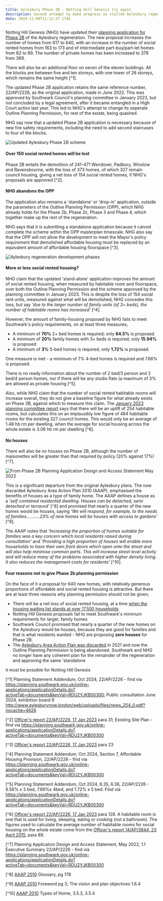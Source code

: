 ```yaml
---
title: Aylesbury Phase 2B - Notting Hill Genesis try again
description: Second attempt to make progress on stalled Aylesbury regeneration
date: 2024-11-09T11:12:27.174Z
---
```

Notting Hill Genesis (NHG) have updated their [planning application for Phase 2B](https://planning.southwark.gov.uk/online-applications/applicationDetails.do?activeTab=documents&keyVal=RDU2YJKB00300) of the Aylesbury regeneration.  The new proposal increases the number of homes from 617 to 640, with an increase in the number of social rented homes from 163 to 173 and of intermediate part-buy/part-let homes from 82 to 89.  The number of private homes has been increased to 378 from 369.

There will also be an additional floor on seven of the eleven buildings. All the blocks are between five and ten storeys, with one tower of 26 storeys, which remains the same height [^1].

The updated Phase 2B application retains the same reference number, 22/AP/2226, as the original application, made in June 2022.  This was approved by Southwark Council's planning committee in January 2023, but not concluded by a legal agreement, after it became entangled in a High Court action last year.  This led to NHG's attempt to change its seperate Outline Planning Permission, for rest of the estate, being quashed.

NHG say now that a updated Phase 2B application is necessary because of new fire safety requirements, including the need to add second staircases to four of the blocks.

![](img/exhibition_boards_150624.pdf-adobe-acrobat-reader-64-bit-11_11_2024-09_52_45.png "Updated Aylesbury Phase 2B scheme")

#### Over 150 social rented homes will be lost

Phase 2B entails the demolition of 241-471 Wendover, Padbury, Winslow and Ravensbourne, with the loss of 373 homes, of which 327 remain council housing, giving a net loss of 154 social rented homes, if NHG's proposals are approved [^2].

#### NHG abandons the OPP

The application also remains a 'standalone' or 'drop-in' application, outside the parameters of the Outline Planning Permission (OPP), which NHG already holds for the Phase 2b, Phase 2c, Phase 3 and Phase 4, which together make up the rest of the regeneration.  

NHG says that it is submitting a standalone application because it cannot complete the scheme within the OPP masterplan timescale.  NHG also say that the OPP will not allow the development to meet the Mayor's policy requirement that demolished affordable housing must be replaced by an equivalent amount of affordable housing floorspace [^3].

![](img/22_ap_2226-design_and_access_statement__part_1_.-3521527.pdf-adobe-acrobat-reader-64-bit-09_11_2024-15_51_51.png "Aylesbury regeneration development phases")

#### More or less social rented housing?

NHG claim that the updated 'stand-alone' application improves the amount of social rented housing, when measured by habitable room and floorspace, over both the Outline Planning Permission and the scheme approved by the planning committee in January 2023.  This is despite the loss of 154 social rent units, measured against what will be demolished; NHG concedes this loss, but say *'due to the larger number of family units (of 3+ beds), the number of habitable rooms has increased'* [^4]. 

However, the amount of family-housing proposed by NHG fails to meet Southwark's policy requirements, on at least three measures;

* A minimum of **70%** 2+ bed homes is required; only **64.5%** is proposed.
* A minimum of **20%** family homes with 3+ beds is required; only **15.94%** is proposed
* A minimum of **3%** 5-bed homes is required; only **1.72%** is proposed. 

One measure is met - a minimum of 7% 4-bed homes is required and 7.66% is proposed.

There is no ready information about the number of 2 bed/3 person and 2 bed/4 person homes, nor if there will be any studio flats (a maximum of 3% are allowed as private housing [^5].

Also, while NHG claim that the number of social rented habitable rooms will increase overall, they do not give a baseline figure for what already exists on Phase 2B, against which to measure this claim.  The [January 2023 planning committee report](https://moderngov.southwark.gov.uk/documents/s111174/Report%20-%20Aylesbury%20Phase%202B.pdf) says that there will be an uplift of 254 habitable rooms, but calculates this on an implausibly low figure of 484 habitable rooms for the existing 327 council homes.  This would only be an average of 1.48 hb rm per dwelling, when the average for social housing across the whole estate is 3.06 hb rm per dwelling [^6]. 

#### No houses

There will also be no houses on Phase 2B, although the number of maisonettes will be greater than that required by policy (20% against 17%) [^7].

![](img/22_ap_2226-design_and_access_statement__part_15_.-3521594.pdf-adobe-acrobat-reader-64-bit-09_11_2024-17_08_01.png "From Phase 2B Planning Application Design and Access Statement May 2022")

This is a significant departure from the original Aylesbury plans.  The now discarded Aylesbury Area Action Plan 2010 (AAAP), emphasised the benefits of houses as a type of family home.  The AAAP defines a house as a *'self contained residential dwelling. Houses can be detached, semi detached or terraced'* [^8] and promised that nearly a quarter of the new homes would be houses, saying *'We will respond, for example, to the needs of families...........23% of new homes will be houses with access to gardens'* [^9].  

The AAAP notes that *'Increasing the proportion of homes suitable for families was a key concern which local residents raised during consultation'* and *'Providing a high proportion of houses will enable more households to have their own front doors which open onto the street and will also help minimise common parts. This will increase street level activity and will reduce many of the problems associated with higher density living. It also reduces the management costs for residents'* [^10].

#### Four reasons not to give Phase 2b planning permission

On the face of it a proposal for 640 new homes, with relatively generous proportions of affordable and social rented housing is attractive. But there are at least three reasons why planning permission should not be given; 

* There will be a net loss of social rented housing, at a time [when the housing waiting list stands at over 17,500 households](https://moderngov.southwark.gov.uk/documents/s121500/Appendix%201%20Affordable%20Housing%20SPD.pdf)
* Notting Hill Genesis proposals fail to meet Southwark's minimum requirements for larger, family homes 
* Southwark Council promised that nearly a quarter of the new homes on the Aylesbury would be houses, because they are good for families and that is what residents wanted - NHG are proposing **zero houses** for Phase 2B.
* The [Aylesbury Area Action Plan was discarded](https://www.35percent.org/posts/2021-05-04-southwark-rips-up-aylesbury-objectives/) in 2021 and now the Outline Planning Permission is being abandoned.  Southwark and NHG no longer have any coherent plan for the remainder of the regeneration and approving the same 'standalone 

it must be possible for Notting Hill Genesis 

[^1] Planning Statement Addendum, Oct 2024, 22/AP/2226 - find via <https://planning.southwark.gov.uk/online-applications/applicationDetails.do?activeTab=documents&keyVal=RDU2YJKB00300>; Public consultation June 2024, exhibition board 9 <http://www.aylesburynow.london/web/uploads/files/news_254_0.pdf?nocache=4626>

[^2] [Officer's report 22/AP/2226, 17 Jan 2023](https://moderngov.southwark.gov.uk/documents/s111174/Report%20-%20Aylesbury%20Phase%202B.pdf) para 31; Existing Site Plan - find via <https://planning.southwark.gov.uk/online-applications/applicationDetails.do?activeTab=documents&keyVal=RDU2YJKB00300>

[^3] [Officer's report 22/AP/2226, 17 Jan 2023](https://moderngov.southwark.gov.uk/documents/s111174/Report%20-%20Aylesbury%20Phase%202B.pdf) para 23

[^4] Planning Statement Addendum, Oct 2024, Section 7, Affordable Housing Provision, 22/AP/2226 - find via <https://planning.southwark.gov.uk/online-applications/applicationDetails.do?activeTab=documents&keyVal=RDU2YJKB00300>

[^5] Planning Statement Addendum, Oct 2024, 6.35, 6.36, 22/AP/2226 - 6.56% x 3 bed, 7.66%x 4bed, and 1.72% x 5 bed.  Find via <https://planning.southwark.gov.uk/online-applications/applicationDetails.do?activeTab=documents&keyVal=RDU2YJKB00300>

[^6] [Officer's report 22/AP/2226, 17 Jan 2023](https://moderngov.southwark.gov.uk/documents/s111174/Report%20-%20Aylesbury%20Phase%202B.pdf)  para 128.  A habitable room is one that is used for living, sleeping, eating or cooking (not a bathroom).  The figures used to calculate the average number of habitable rooms for social housing on the whole estate come from the [Officer's report 14/AP/3844, 23 April 2015](https://moderngov.southwark.gov.uk/documents/s53361/Report.pdf), para 89.

[^7] Planning Application Design and Access Statement, May 2022, 1.1 Executive Summary 22/AP/2226 - find via <https://planning.southwark.gov.uk/online-applications/applicationDetails.do?activeTab=documents&keyVal=RDU2YJKB00300>

[^8] [AAAP 2010](https://www.southwark.gov.uk/assets/attach/1647/Aylesbury-AAP-2010.pdf) Glossary, pg 178

[^9] [AAAP 2010](https://www.southwark.gov.uk/assets/attach/1647/Aylesbury-AAP-2010.pdf) Foreword pg 3; The vision and plan objectives 1.6.4

[^10] [AAAP 2010](https://www.southwark.gov.uk/assets/attach/1647/Aylesbury-AAP-2010.pdf) Types of Home, 3.5.3, 3.5.4